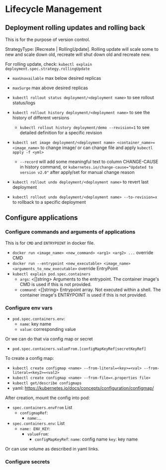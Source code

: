 # Lifecycle Management

## Deployment rolling updates and rolling back
This is for the purpose of version control.

StrategyType: [Recreate | RollingUpdate]. Rolling update will scale some to new and scale down old, recreate will shut down old and recreate new.

For rolling update, check: `kubectl explain deployment.spec.strategy.rollingUpdate`
- `maxUnavailable` max below desired replicas
- `maxSurge` max above desired replicas

- `kubectl rollout status deployment/<deployment name>` to see rollout status/logs
- `kubectl rollout history deployment/<deployment name>` to see the history of different versions
  - `kubectl rollout history deployment/demo --revision=1` to see detailed definition for a specific revision
- `kubectl set image deployment/<deployment name> <container_name>=<image_name>` to change image/ or can change file and apply `kubectl apply -f <yml>`
  - `--record` will add some meaningful text to column CHANGE-CAUSE in history command, or `kubernetes.io/change-cause="Updated to version v2.0"` after apply/set for manual change reason
- `kubectl rollout undo deployment/<deployment name>` to revert last deployment
- `kubectl rollout undo deployment/<deployment name> --to-revision=x` to rollback to a specific deployment

## Configure applications

### Configure commands and arguments of applications
This is for `CMD` and `ENTRYPOINT` in docker file.
- `docker run <image_name> <new_command> <arg1> <arg2> ...` override CMD
- `docker run --entrypoint <new_executable> <image_name> <arguments_to_new_executable>` override EntryPoint
- `kubectl explain pod.spec.containers`
  - `args`: <[]string> Arguments to the entrypoint. The container image's CMD is used if this is not provided.
  - `command`: <[]string> Entrypoint array. Not executed within a shell. The container image's ENTRYPOINT is used if this is not provided.

### Configure env vars
- `pod.spec.containers.env`:
  - `name`: key name
  - `value`: corresponding value

Or we can do that via config map or secret
- `pod.spec.containers.valueFrom.[configMapKeyRef|secretKeyRef]`

To create a config map:
- `kubectl create configmap <name> --from-literal=<key>=<val> --from-literal=<key2>=<val2>`
- `kubectl create configmap <name> --from-file=<.properties file>`
- `kubectl get/describe configmaps`
- yaml: https://kubernetes.io/docs/concepts/configuration/configmap/

After creation, mount the config into pod:
- `spec.containers.envFrom` List
  - `configmapRef`:
    - `name`:...
- `spec.containers.env`: List
  - `name: ENV_KEY`:
      - `valueFrom`:
         - `configMapKeyRef`:
            `name`: config name
            `key`: key name

Or can use volume as described in yaml links.

### Configure secrets